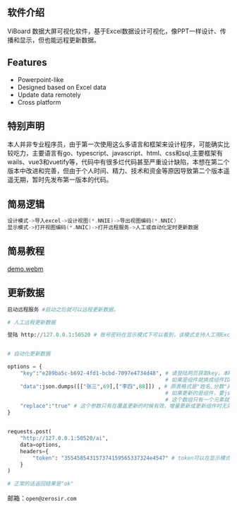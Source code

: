 ## 软件介绍

ViBoard 数据大屏可视化软件，基于Excel数据设计可视化，像PPT一样设计、传播和显示，但也能远程更新数据。

## Features
- Powerpoint-like
- Designed based on Excel data
- Update data remotely
- Cross platform

## 特别声明

本人并非专业程序员，由于第一次使用这么多语言和框架来设计程序，可能确实比较吃力，主要语言有go、typescript、javascript、html、css和sql,主要框架有wails、vue3和vuetify等，代码中有很多烂代码甚至严重设计缺陷，本想在第二个版本中改进和完善，但由于个人时间、精力、技术和资金等原因导致第二个版本遥遥无期，暂时先发布第一版本的代码。

## 简易逻辑
```c
设计模式->导入excel->设计视图(*.NNIE)->导出视图编码(*.NNIC)
显示模式->打开视图编码(*.NNIC)->打开远程服务->人工或自动化定时更新数据
```

## 简易教程
[demo.webm](https://github.com/OpenZeroSir/ViBoard/assets/121022414/511105f5-e774-48e5-8380-e692143aa5c3)


## 更新数据
```Python
启动远程服务 #启动之后就可以远程更新数据。

# 人工远程更新数据

登陆 http://127.0.0.1:50520 # 账号密码在显示模式下可以看到，该模式支持人工用Excel文件定时更新数据。


# 自动化更新数据

options = {
    "key":"e289ba5c-b692-4fd1-bcbd-7097e4734d48", # 请登陆网页获取key，本key是表key，
                                                  # 如果是组件就换成组件ID 例如：i0IV46AKSeIHhwf3bFeLF 
    "data":json.dumps([["张三",69],["李四",88]]) , # 原表格式是"姓名,分数"两列，
                                                  # 如果更新的是组件，要json.dumps(["新内容"])，
                                                  # 这个数组只有一个元素就是组件新内容。
    "replace":"true" # 这个参数只有在覆盖更新的时候有效，增量更新或更新组件时无效。
}


requests.post(
    "http://127.0.0.1:50520/ai", 
    data=options,
    headers={
        "token": "355458543157374159565337324e4547" # token可以在显示模式下获取。
    }
) 

# 正常的话返回结果是"ok"
```

邮箱：`open@zerosir.com`


